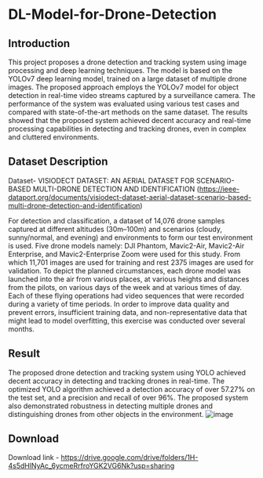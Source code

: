 # DL-Model-for-Drone-Detection
## Introduction
This project proposes a drone detection and tracking system using image processing and deep learning techniques. The model is based on the YOLOv7 deep learning model, trained on a large dataset of multiple drone images. The proposed approach employs the YOLOv7 model for object detection in real-time video streams captured by a surveillance camera. The performance of the system was evaluated using various test cases and compared with state-of-the-art methods on the same dataset. The results showed that the proposed system achieved decent accuracy and real-time processing capabilities in detecting and tracking drones, even in complex and cluttered environments.
## Dataset Description
Dataset- VISIODECT DATASET: AN AERIAL DATASET FOR SCENARIO-BASED MULTI-DRONE DETECTION AND IDENTIFICATION (https://ieee-dataport.org/documents/visiodect-dataset-aerial-dataset-scenario-based-multi-drone-detection-and-identification)

For detection and classification, a dataset of 14,076 drone samples captured at different altitudes (30m–100m) and scenarios (cloudy, sunny/normal, and evening) and environments to form our test environment is used. Five drone models namely: DJI Phantom, Mavic2-Air, Mavic2-Air Enterprise, and Mavic2-Enterprise Zoom were used for this study. From which 11,701 images are used for training and rest 2375 images are used for validation. To depict the planned circumstances, each drone model was launched into the air from various places, at various heights and distances from the pilots, on various days of the week and at various times of day. Each of these flying operations had video sequences that were recorded during a variety of time periods. In order to improve data quality and prevent errors, insufficient training data, and non-representative data that might lead to model overfitting, this exercise was conducted over several months.

## Result
The proposed drone detection and tracking system using YOLO achieved decent accuracy in detecting and tracking drones in real-time. The optimized YOLO algorithm achieved a detection accuracy of over 57.27% on the test set, and a precision and recall of over 96%. The proposed system also demonstrated robustness in detecting multiple drones and distinguishing drones from other objects in the environment.
![image](https://github.com/priyansusaha/DL-Model-for-Drone-Detection/assets/26963104/7943fe87-77ee-4dea-8068-3620217d91b2)


## Download
Download link - https://drive.google.com/drive/folders/1H-4s5dHlNyAc_6ycmeRrfroYGK2VG6Nk?usp=sharing
